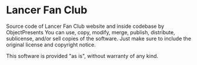 # Lancer Fan Club
Source code of Lancer Fan Club website and inside codebase by ObjectPresents
You can use, copy, modify, merge, publish, distribute, sublicense, and/or sell copies of the software.
Just make sure to include the original license and copyright notice.

This software is provided "as is", without warranty of any kind.
